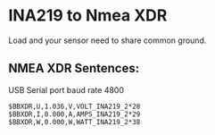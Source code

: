 # INA219 to Nmea XDR

Load and your sensor need to share common ground.

## NMEA XDR Sentences:

USB Serial port baud rate 4800

````
$BBXDR,U,1.036,V,VOLT_INA219_2*28
$BBXDR,I,0.000,A,AMPS_INA219_2*29
$BBXDR,W,0.000,W,WATT_INA219_2*38
````

